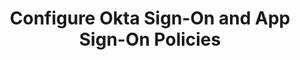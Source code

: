 ---
title: Configure Okta Sign-On and App Sign-On Policies
excerpt: How to configure a Global Session Policy and authentication policies.
layout: Guides
sections:
 - main
---